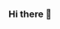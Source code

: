 ### Hi there 👋

<!--
**alexander-rusiecki/alexander-rusiecki** is a ✨ _special_ ✨ repository because its `README.md` (this file) appears on your GitHub profile.

Here are some ideas to get you started:

- 🔭 I’m currently working on something fun and challenging
- 🌱 I’m currently learning front end web development
- ⚡ Fun fact: I love dogs 🐕
-->
